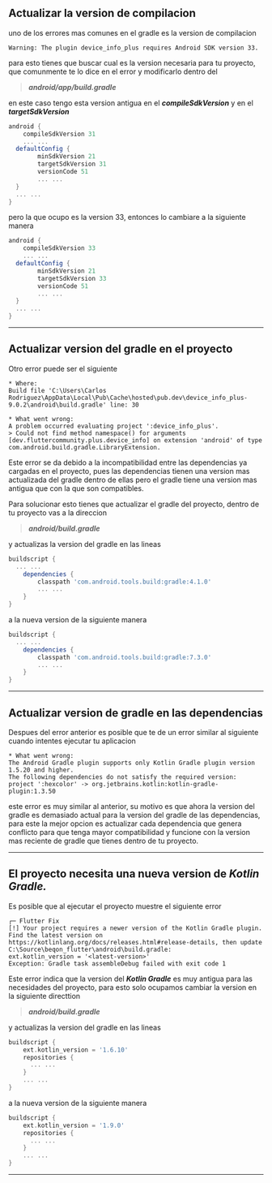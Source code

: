 ## Actualizar la version de compilacion

uno de los errores mas comunes en el gradle es la version de compilacion

    Warning: The plugin device_info_plus requires Android SDK version 33.

para esto tienes que buscar cual es la version necesaria para tu proyecto, que comunmente te lo dice en el error y modificarlo dentro del

> **_android/app/build.gradle_**

en este caso tengo esta version antigua en el **_compileSdkVersion_** y en el **_targetSdkVersion_**

```gradle
android {
    compileSdkVersion 31
    ... ...
  defaultConfig {
        minSdkVersion 21
        targetSdkVersion 31
        versionCode 51
        ... ...
  }
  ... ...
}
```

pero la que ocupo es la version 33, entonces lo cambiare a la siguiente manera

```gradle
android {
    compileSdkVersion 33
    ... ...
  defaultConfig {
        minSdkVersion 21
        targetSdkVersion 33
        versionCode 51
        ... ...
  }
  ... ...
}
```

---

## Actualizar version del gradle en el proyecto

Otro error puede ser el siguiente

```
* Where:
Build file 'C:\Users\Carlos Rodriguez\AppData\Local\Pub\Cache\hosted\pub.dev\device_info_plus-9.0.2\android\build.gradle' line: 30

* What went wrong:
A problem occurred evaluating project ':device_info_plus'.
> Could not find method namespace() for arguments [dev.fluttercommunity.plus.device_info] on extension 'android' of type com.android.build.gradle.LibraryExtension.
```

Este error se da debido a la incompatibilidad entre las dependencias ya cargadas en el proyecto, pues las dependencias tienen una version mas actualizada del gradle dentro de ellas pero el gradle tiene una version mas antigua que con la que son compatibles.

Para solucionar esto tienes que actualizar el gradle del proyecto, dentro de tu proyecto vas a la direccion

> **_android/build.gradle_**

y actualizas la version del gradle en las lineas

```gradle
buildscript {
  ... ...
    dependencies {
        classpath 'com.android.tools.build:gradle:4.1.0'
        ... ...
    }
}
```

a la nueva version de la siguiente manera

```gradle
buildscript {
  ... ...
    dependencies {
        classpath 'com.android.tools.build:gradle:7.3.0'
        ... ...
    }
}
```

---

## Actualizar version de gradle en las dependencias

Despues del error anterior es posible que te de un error similar al siguiente cuando intentes ejecutar tu aplicacion

```
* What went wrong:
The Android Gradle plugin supports only Kotlin Gradle plugin version 1.5.20 and higher.
The following dependencies do not satisfy the required version:
project ':hexcolor' -> org.jetbrains.kotlin:kotlin-gradle-plugin:1.3.50
```

este error es muy similar al anterior, su motivo es que ahora la version del gradle es demasiado actual para la version del gradle de las dependencias, para este la mejor opcion es actualizar cada dependencia que genera conflicto para que tenga mayor compatibilidad y funcione con la version mas reciente de gradle que tienes dentro de tu proyecto.

---

## El proyecto necesita una nueva version de **_Kotlin Gradle._**

Es posible que al ejecutar el proyecto muestre el siguiente error

    ┌─ Flutter Fix
    [!] Your project requires a newer version of the Kotlin Gradle plugin.
    Find the latest version on https://kotlinlang.org/docs/releases.html#release-details, then update C:\Source\beqon_flutter\android\build.gradle:
    ext.kotlin_version = '<latest-version>'
    Exception: Gradle task assembleDebug failed with exit code 1

Este error indica que la version del **_Kotlin Gradle_** es muy antigua para las necesidades del proyecto, para esto solo ocupamos cambiar la version en la siguiente directtion

> **_android/build.gradle_**

y actualizas la version del gradle en las lineas

```gradle
buildscript {
    ext.kotlin_version = '1.6.10'
    repositories {
      ... ...
    }
    ... ...
}
```

a la nueva version de la siguiente manera

```gradle
buildscript {
    ext.kotlin_version = '1.9.0'
    repositories {
      ... ...
    }
    ... ...
}
```

---
